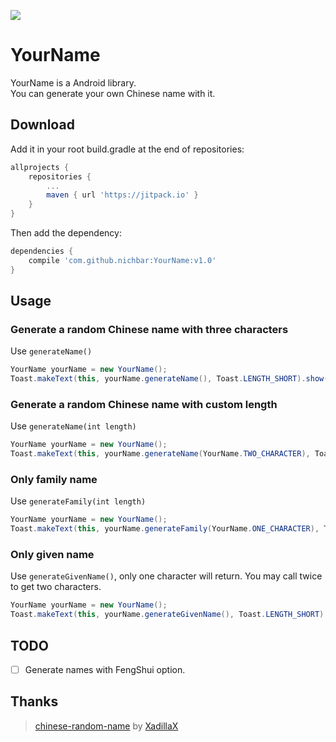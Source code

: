 [![](https://jitpack.io/v/nichbar/YourName.svg)](https://jitpack.io/#nichbar/YourName)
# YourName
YourName is a Android library.<br/> 
You can generate your own Chinese name with it.
## Download
Add it in your root build.gradle at the end of repositories:
```groovy
allprojects {
	repositories {
		...
		maven { url 'https://jitpack.io' }
	}
}
```
Then add the dependency:
```groovy
dependencies {
	compile 'com.github.nichbar:YourName:v1.0'
}
```
## Usage
### Generate a random Chinese name with three characters
Use ```generateName()```
```java
YourName yourName = new YourName();
Toast.makeText(this, yourName.generateName(), Toast.LENGTH_SHORT).show();
```
### Generate a random Chinese name with custom length
Use ```generateName(int length)```
```java
YourName yourName = new YourName();
Toast.makeText(this, yourName.generateName(YourName.TWO_CHARACTER), Toast.LENGTH_SHORT).show();
```
### Only family name
Use ```generateFamily(int length)```
```java
YourName yourName = new YourName();
Toast.makeText(this, yourName.generateFamily(YourName.ONE_CHARACTER), Toast.LENGTH_SHORT).show();
```
### Only given name
Use ```generateGivenName()```, only one character will return. You may call twice to get two characters.
```java
YourName yourName = new YourName();
Toast.makeText(this, yourName.generateGivenName(), Toast.LENGTH_SHORT).show();
```
## TODO
- [ ] Generate names with FengShui option.

## Thanks
>[chinese-random-name](https://github.com/XadillaX/chinese-random-name) by [XadillaX](https://github.com/XadillaX)
